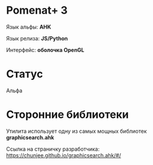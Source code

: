 # Pomenat+ 3

Язык альфы: **AHK**

Язык релиза: **JS/Python**

Интерфейс: **оболочка OpenGL**

# Статус
Альфа

# Сторонние библиотеки
Утилита использует одну из самых мощных библиотек **graphicsearch.ahk**

Ссылка на страничку разработчика: https://chunjee.github.io/graphicsearch.ahk/#/
